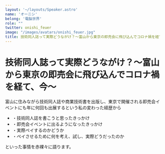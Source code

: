 ```yaml
---
layout: '~/layouts/Speaker.astro'
name: 'オーニシ'
belong: '電脳世界'
role: ""
twitter: onishi_feuer
image: "/images/avatars/onishi_feuer.jpg"
title: 技術同人誌って実際どうながけ？～富山から東京の即売会に飛び込んでコロナ禍を経て、今～
---
```


# 技術同人誌って実際どうながけ？～富山から東京の即売会に飛び込んでコロナ禍を経て、今～

富山に住みながら技術同人誌や商業技術書を出版し、東京で開催される即売会イベントにも年に何回も出展するという私の変わった経歴から

- ・技術同人誌を書こうと思ったきっかけ
- ・即売会イベントに出るようになったきっかけ
- ・実際ペイするのかどうか
- ・ペイさせるために何を考え、試し、実際どうだったのか

といった事情を赤裸々に語ります。
